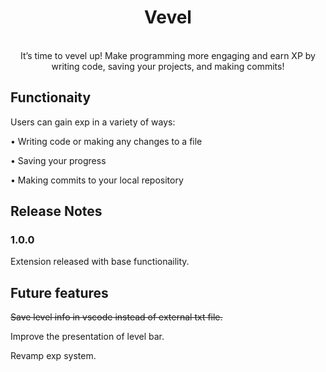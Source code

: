 <div align='center'>
  
# Vevel

</div>
<p align='center'>
<br>
It’s time to vevel up! Make programming more engaging and earn XP by writing code, saving your projects, and making commits!</p>

## Functionaity

Users can gain exp in a variety of ways:

• Writing code or making any changes to a file

• Saving your progress

• Making commits to your local repository

## Release Notes

### 1.0.0

Extension released with base functionaility.

## Future features

<s>Save level info in vscode instead of external txt file.</s>

Improve the presentation of level bar.

Revamp exp system.
